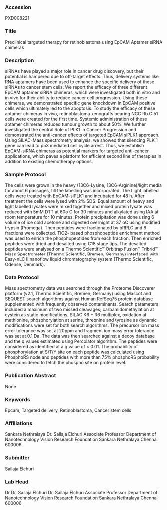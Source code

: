 ### Accession
PXD008221

### Title
Preclinical targeted therapy for retinoblastoma using EpCAM Aptamer siRNA chimeras

### Description
siRNAs have played a major role in cancer drug discovery, but their potential is hampered due to off-target effects. Thus, delivery systems like RNA aptamers have been used to enhance the specific delivery of these siRNAs to cancer stem cells. We report the efficacy of three different EpCAM aptamer siRNA chimeras, which were investigated both in vitro and in vivo for their ability to reduce cancer cell progression. Using these chimeras, we demonstrated specific gene knockdown in EpCAM positive cells which ultimately led to the apoptosis. To study the efficacy of these aptamer chimeras in vivo, retinoblastoma xenografts bearing NCC Rb C 51 cells were created for the first time. Systemic administration of these aptamer chimeras reduced tumour growth to about 50%. We further investigated the central Role of PLK1 in Cancer Progression and demonstrated the anti-cancer effects of targeted EpCAM siPLK1 approach. Using SILAC-Mass spectrometry analysis, we showed that silencing PLK 1 gene can lead to p53 mediated cell cycle arrest. Thus, we establish EpCAM-siRNA chimeras as potential markers for targeted anti-cancer applications, which paves a platform for efficient second line of therapies in addition to existing chemotherapy options.

### Sample Protocol
The cells were grown in the heavy (13C6-Lysine, 13C6-Arginine)/light media for about 6 passages, till the labelling was incorporated. The Light labelled cells were treated with EpCAM-siPLK1 and incubated for 48 h. After treatment the cells were lysed with 2% SDS. Equal amount of heavy and light labelled lysates were mixed together and mixed protein lysate was reduced with 5mM DTT at 60o C for 30 minutes and alkylated using IAA at room temperature for 10 minutes. Protein precipitation was done using 6 volume of ice cold acetone and digested overnight at 37 oC using modified trypsin (Promega). Then peptides were fractionated by bRPLC and 8 fractions were collected. TiO2- based phosphopeptide enrichment method was used to enrich the phosphopeptides from each fraction. Then enriched peptides were dried and desalted using C18 stage tips. The desalted peptides were analysed on a Thermo Scientific™ Orbitrap Fusion™ Tribrid™ Mass Spectrometer (Thermo Scientific, Bremen, Germany) interfaced with Easy-nLC II nanoflow liquid chromatography system (Thermo Scientific, Odense, Denmark).

### Data Protocol
Mass spectrometry data was searched through the Proteome Discoverer platform (v2.1, Thermo Scientific, Bremen, Germany) using Mascot and SEQUEST search algorithms against Human RefSeq75 protein database supplemented with frequently observed contaminants. Search parameters included a maximum of two missed cleavages; carbamidomethylation at cystein as static modifications, SILAC K6 + R6 multiplex, oxidation at methionine, phosphorylation at serine, threonine and tyrosine  as dynamic modifications were set for both search algorithms. The precursor ion mass error tolerance was set at 20ppm and fragment ion mass error tolerance was set at 0.1 Da. The data was then searched against a decoy database and the q values estimated using Percolator algorithm. The peptides were considered as identified at a q value of < 0.01. The probability of phosphorylation at S/T/Y site on each peptide was calculated using PhosphoRS node and peptides with more than 75% phosphoRS probability were considered to fetch the phospho site on protein level.

### Publication Abstract
None

### Keywords
Epcam, Targeted delivery, Retinoblastoma, Cancer stem cells

### Affiliations
Sankara Nethralaya
Dr. Sailaja Elchuri Associate Professor  Department of Nanotechnology Vision Research Foundation Sankara Nethralaya Chennai 600006

### Submitter
Sailaja Elchuri

### Lab Head
Dr Dr. Sailaja Elchuri
Dr. Sailaja Elchuri Associate Professor  Department of Nanotechnology Vision Research Foundation Sankara Nethralaya Chennai 600006


